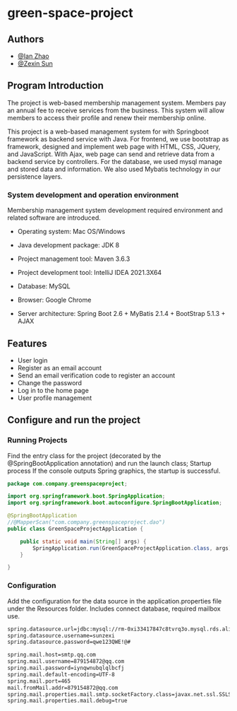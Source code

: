 
# green-space-project

## Authors

- [@Ian Zhao](https://github.com/ian-jinkun)
- [@Zexin Sun](https://github.com/zsun005/store)

## Program Introduction
The project is web-based membership management system. Members pay an annual fee to receive services from the business. This system will allow members to access their profile and renew their membership online.

This project is a web-based management system for with Springboot framework as backend service with Java. For frontend, we use bootstrap as framework, designed and implement web page with HTML, CSS, JQuery, and JavaScript. With Ajax, web page can send and retrieve data from a backend service by controllers. For the database, we used mysql manage and stored data and information. We also used Mybatis technology in our persistence layers. 

### System development and operation environment
Membership management system development required environment and related software are introduced.

- Operating system: Mac OS/Windows 

- Java development package: JDK 8

- Project management tool: Maven 3.6.3

- Project development tool: IntelliJ IDEA 2021.3X64

- Database: MySQL

- Browser: Google Chrome

- Server architecture: Spring Boot 2.6 + MyBatis 2.1.4 + BootStrap 5.1.3 + AJAX

## Features

- User login
- Register as an email account
- Send an email verification code to register an account
- Change the password
- Log in to the home page
- User profile management


## Configure and run the project
### Running Projects

Find the entry class for the project (decorated by the @SpringBootApplication annotation) and run the launch class; Startup process If the console outputs Spring graphics, the startup is successful.

```java
package com.company.greenspaceproject;

import org.springframework.boot.SpringApplication;
import org.springframework.boot.autoconfigure.SpringBootApplication;

@SpringBootApplication
//@MapperScan("com.company.greenspaceproject.dao")
public class GreenSpaceProjectApplication {

    public static void main(String[] args) {
        SpringApplication.run(GreenSpaceProjectApplication.class, args);
    }

}
```

### Configuration 
Add the configuration for the data source in the application.properties file under the Resources folder. Includes connect database, required mailbox use.
```xml
spring.datasource.url=jdbc:mysql://rm-0xi33417847c8tvrq3o.mysql.rds.aliyuncs.com:3306/test_1?useUnicode=true&characterEncoding=UTF-8&allowPublicKeyRetrieval=true&useSSL=false
spring.datasource.username=sunzexi
spring.datasource.password=qwe123QWE!@#

spring.mail.host=smtp.qq.com
spring.mail.username=879154872@qq.com
spring.mail.password=iynqwnubqlqlbcfj
spring.mail.default-encoding=UTF-8
spring.mail.port=465
mail.fromMail.addr=879154872@qq.com
spring.mail.properties.mail.smtp.socketFactory.class=javax.net.ssl.SSLSocketFactory
spring.mail.properties.mail.debug=true
```
